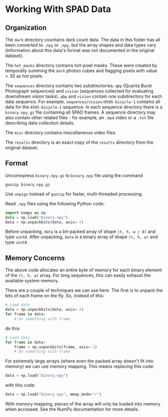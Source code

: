 # Working With SPAD Data

## Organization

The `dark` directory countains dark count data. The data in this folder has all been converted to `.npy` or `.npy`, but the array shapes and data types vary (information about this data's format was not documented in the original dataset).

The `hot_masks` directory contains hot-pixel masks. These were created by temporally summing the `dark` photon cubes and flagging pixels with value $>30$ as hot pixels.

The `sequences` directory contains two subdirectories: `qbp` (Quanta Burst Photograph sequences) and `vision` (sequences collected for evaluating downstream vision tasks). `qbp` and `vision` contain one subdirectory for each data sequence. For example, `sequences/vision/0505-bicycle-1` contains all data for the `0505-bicycle-1` sequence. In each sequence directory there is a `binary.npy.gz` file containing all SPAD frames. A sequence directory may also contain other related files - for example, an `.mp4` video or a `.txt` file describing data collection details.

The `misc` directory contains miscellaneous video files.

The `results` directory is an exact copy of the `results` directory from the original dataset.

## Format

Uncomopress `binary.npy.gz` to `binary.npy` file using the command
```
gunzip binary.npy.gz
```
Use `unpigz` instead of `gunzip` for faster, multi-threaded processing.

Read `.npy` files using the following Python code:
```python
import numpy as np
data = np.load("binary.npy")
data = np.unpackbits(data, axis=-1)
```
Before unpacking, `data` is a bit-packed array of shape `(t, h, w / 8)` and type `uint8`. After unpacking, `data` is a binary array of shape `(t, h, w)` and type `uint8`.

## Memory Concerns

The above code allocates an entire byte of memory for each binary element of the `(t, h, w)` array. For long sequences, this can easily exhaust the available system memory.

There are a couple of techniques we can use here. The first is to unpack the bits of each frame on the fly. So, instead of this:
```python
# Load data
data = np.unpackbits(data, axis=-1)
for frame in data:
    # Do something with frame
```
do this:
```python
# Load data
for frame in data:
    frame = np.unpackbits(frame, axis=-1)
    # Do something with frame
```
For extremely large arrays (where even the packed array doesn't fit into memory) we can use memory mapping. This means replacing this code:
```python
data = np.load("binary.npy")
```
with this code:
```python
data = np.load("binary.npy", mmap_mode="r")
```
With memory mapping, pieces of the array will only be loaded into memory when accessed. See the NumPy documentation for more details.
